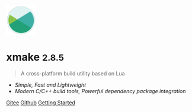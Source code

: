<img src="/assets/img/logo.svg" width="16%" />

# xmake <small>2.8.5</small>

> A cross-platform build utility based on Lua

- *Simple, Fast and Lightweight*
- *Modern C/C++ build tools, Powerful dependency package integration*

[Gitee](https://gitee.com/tboox/xmake/)
[Github](https://github.com/xmake-io/xmake/)
[Getting Started](/getting_started)

